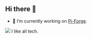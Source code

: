 ## Hi there 👋

- 🔭 I’m currently working on <a href="https://github.com/G265Dev/Pi-Forge">Pi-Forge</a>.
<picture>
  <source
    srcset="https://github-readme-stats.vercel.app/api?username=G265Dev&show_icons=true&theme=dark"
    media="(prefers-color-scheme: dark)"
  />
  <source
    srcset="https://github-readme-stats.vercel.app/api?username=G265Dev&show_icons=true"
    media="(prefers-color-scheme: light), (prefers-color-scheme: no-preference)"
  />
  <img src="https://github-readme-stats.vercel.app/api?username=G265Dev&show_icons=true" />
</picture>
I like all tech.
